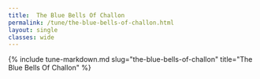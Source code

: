 ```yaml
---
title:  The Blue Bells Of Challon
permalink: /tune/the-blue-bells-of-challon.html
layout: single
classes: wide
---
```

{% include tune-markdown.md slug="the-blue-bells-of-challon" title="The Blue Bells Of Challon" %}

